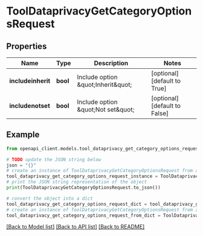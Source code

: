 # ToolDataprivacyGetCategoryOptionsRequest


## Properties

Name | Type | Description | Notes
------------ | ------------- | ------------- | -------------
**includeinherit** | **bool** | Include option \&quot;Inherit\&quot; | [optional] [default to True]
**includenotset** | **bool** | Include option \&quot;Not set\&quot; | [optional] [default to False]

## Example

```python
from openapi_client.models.tool_dataprivacy_get_category_options_request import ToolDataprivacyGetCategoryOptionsRequest

# TODO update the JSON string below
json = "{}"
# create an instance of ToolDataprivacyGetCategoryOptionsRequest from a JSON string
tool_dataprivacy_get_category_options_request_instance = ToolDataprivacyGetCategoryOptionsRequest.from_json(json)
# print the JSON string representation of the object
print(ToolDataprivacyGetCategoryOptionsRequest.to_json())

# convert the object into a dict
tool_dataprivacy_get_category_options_request_dict = tool_dataprivacy_get_category_options_request_instance.to_dict()
# create an instance of ToolDataprivacyGetCategoryOptionsRequest from a dict
tool_dataprivacy_get_category_options_request_from_dict = ToolDataprivacyGetCategoryOptionsRequest.from_dict(tool_dataprivacy_get_category_options_request_dict)
```
[[Back to Model list]](../README.md#documentation-for-models) [[Back to API list]](../README.md#documentation-for-api-endpoints) [[Back to README]](../README.md)


